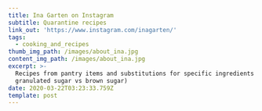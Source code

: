 ```yaml
---
title: Ina Garten on Instagram
subtitle: Quarantine recipes
link_out: 'https://www.instagram.com/inagarten/'
tags:
  - cooking_and_recipes
thumb_img_path: /images/about_ina.jpg
content_img_path: /images/about_ina.jpg
excerpt: >-
  Recipes from pantry items and substitutions for specific ingredients (ie:
  granulated sugar vs brown sugar)
date: 2020-03-22T03:23:33.759Z
template: post
---
```

